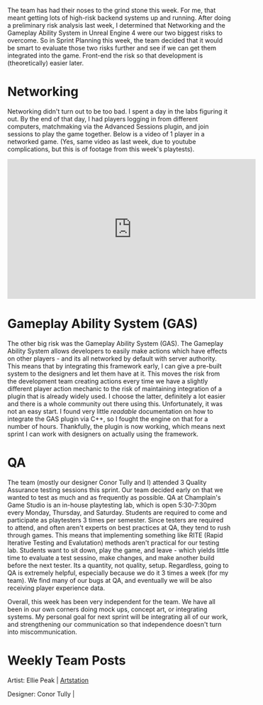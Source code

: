 The team has had their noses to the grind stone this week. For me, that meant getting lots of high-risk backend systems up and running. After doing a preliminary risk analysis last week, I determined that Networking and the Gameplay Ability System in Unreal Engine 4 were our two biggest risks to overcome. So in Sprint Planning this week, the team decided that it would be smart to evaluate those two risks further and see if we can get them integrated into the game. Front-end the risk so that development is (theoretically) easier later.

# Networking

Networking didn't turn out to be too bad. I spent a day in the labs figuring it out. By the end of that day, I had players logging in from different computers, matchmaking via the Advanced Sessions plugin, and join sessions to play the game together. Below is a video of 1 player in a networked game. (Yes, same video as last week, due to youtube complications, but this is of footage from this week's playtests).

<iframe width="560" height="315" src="https://www.youtube.com/embed/qbZAe5YAs98?rel=0" frameborder="0" allow="autoplay; encrypted-media" allowfullscreen></iframe>

# Gameplay Ability System (GAS)

The other big risk was the Gameplay Ability System (GAS). The Gameplay Ability System allows developers to easily make actions which have effects on other players - and its all networked by default with server authority. This means that by integrating this framework early, I can give a pre-built system to the designers and let them have at it. This moves the risk from the development team creating actions every time we have a slightly different player action mechanic to the risk of maintaining integration of a plugin that is already widely used. I choose the latter, definitely a lot easier and there is a whole community out there using this. Unfortunately, it was not an easy start. I found very little *readable* documentation on how to integrate the GAS plugin via C++, so I fought the engine on that for a number of hours. Thankfully, the plugin is now working, which means next sprint I can work with designers on actually using the framework.

# QA

The team (mostly our designer Conor Tully and I) attended 3 Quality Assurance testing sessions this sprint. Our team decided early on that we wanted to test as much and as frequently as possible. QA at Champlain's Game Studio is an in-house playtesting lab, which is open 5:30-7:30pm every Monday, Thursday, and Saturday. Students are required to come and participate as playtesters 3 times per semester. Since testers are required to attend, and often aren't experts on best practices at QA, they tend to rush through games. This means that implementing something like RITE (Rapid Iterative Testing and Evalutation) methods aren't practical for our testing lab. Students want to sit down, play the game, and leave - which yields little time to evaluate a test sessino, make changes, and make another build before the next tester. Its a quantity, not quality, setup.
Regardless, going to QA is extremely helpful, especially because we do it 3 times a week (for my team). We find many of our bugs at QA, and eventually we will be also receiving player experience data.

Overall, this week has been very independent for the team. We have all been in our own corners doing mock ups, concept art, or integrating systems. My personal goal for next sprint will be integrating all of our work, and strengthening our communication so that independence doesn't turn into miscommunication.

# Weekly Team Posts

Artist: Ellie Peak | [Artstation](https://www.artstation.com/artwork/z2aL6)

Designer: Conor Tully | []()
